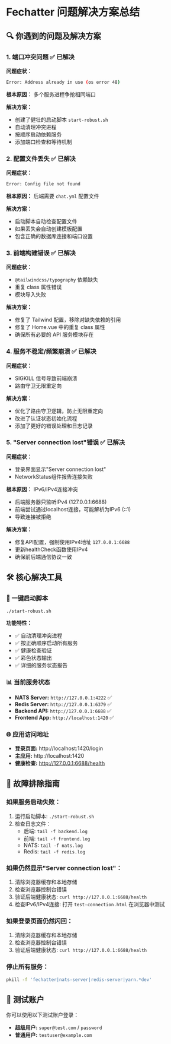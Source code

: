# Fechatter 问题解决方案总结

## 🔍 你遇到的问题及解决方案

### 1. **端口冲突问题** ✅ 已解决
**问题症状：**
```bash
Error: Address already in use (os error 48)
```

**根本原因：** 多个服务进程争抢相同端口

**解决方案：**
- 创建了健壮的启动脚本 `start-robust.sh`
- 自动清理冲突进程
- 按顺序启动依赖服务
- 添加端口检查和等待机制

### 2. **配置文件丢失** ✅ 已解决
**问题症状：**
```bash
Error: Config file not found
```

**根本原因：** 后端需要 `chat.yml` 配置文件

**解决方案：**
- 启动脚本自动检查配置文件
- 如果丢失会自动创建模板配置
- 包含正确的数据库连接和端口设置

### 3. **前端构建错误** ✅ 已解决
**问题症状：**
- `@tailwindcss/typography` 依赖缺失
- 重复 class 属性错误
- 模块导入失败

**解决方案：**
- 修复了 Tailwind 配置，移除对缺失依赖的引用
- 修复了 Home.vue 中的重复 class 属性
- 确保所有必要的 API 服务模块存在

### 4. **服务不稳定/频繁崩溃** ✅ 已解决
**问题症状：**
- SIGKILL 信号导致前端崩溃
- 路由守卫无限重定向

**解决方案：**
- 优化了路由守卫逻辑，防止无限重定向
- 改进了认证状态初始化流程
- 添加了更好的错误处理和日志记录

### 5. **"Server connection lost"错误** ✅ 已解决
**问题症状：**
- 登录界面显示"Server connection lost"
- NetworkStatus组件报告连接失败

**根本原因：** IPv6/IPv4连接冲突
- 后端服务器只监听IPv4 (127.0.0.1:6688)
- 前端尝试通过localhost连接，可能解析为IPv6 (::1)
- 导致连接被拒绝

**解决方案：**
- 修复API配置，强制使用IPv4地址 `127.0.0.1:6688`
- 更新healthCheck函数使用IPv4
- 确保前后端通信协议一致

## 🛠️ 核心解决工具

### 🚀 一键启动脚本
```bash
./start-robust.sh
```

**功能特性：**
- ✅ 自动清理冲突进程
- ✅ 按正确顺序启动所有服务
- ✅ 健康检查验证
- ✅ 彩色状态输出
- ✅ 详细的服务状态报告

### 📊 当前服务状态
- **NATS Server:** `http://127.0.0.1:4222` ✅
- **Redis Server:** `http://127.0.0.1:6379` ✅  
- **Backend API:** `http://127.0.0.1:6688` ✅
- **Frontend App:** `http://localhost:1420` ✅

### 🌐 应用访问地址
- **登录页面:** http://localhost:1420/login
- **主应用:** http://localhost:1420
- **健康检查:** http://127.0.0.1:6688/health

## 🔧 故障排除指南

### 如果服务启动失败：
1. 运行启动脚本: `./start-robust.sh`
2. 检查日志文件：
   - 后端: `tail -f backend.log`
   - 前端: `tail -f frontend.log`
   - NATS: `tail -f nats.log`
   - Redis: `tail -f redis.log`

### 如果仍然显示"Server connection lost"：
1. 清除浏览器缓存和本地存储
2. 检查浏览器控制台错误
3. 验证后端健康状态: `curl http://127.0.0.1:6688/health`
4. 检查IPv6/IPv4连接: 打开 `test-connection.html` 在浏览器中测试

### 如果登录页面仍然闪回：
1. 清除浏览器缓存和本地存储
2. 检查浏览器控制台错误
3. 验证后端健康状态: `curl http://127.0.0.1:6688/health`

### 停止所有服务：
```bash
pkill -f 'fechatter|nats-server|redis-server|yarn.*dev'
```

## 🎯 测试账户
你可以使用以下测试账户登录：
- **超级用户:** `super@test.com` / `password`
- **普通用户:** `testuser@example.com`